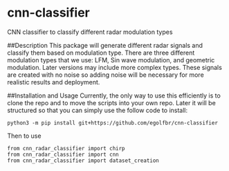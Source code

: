 # cnn-classifier
CNN classifier to classify different radar modulation types

##Description
This package will generate different radar signals and classify them based on modulation type. There are three different modulation types that we use: LFM, Sin wave modulation, and geometric modulation. Later versions may include more complex types. These signals are created with no noise so adding noise will be necessary for more realistic results and deployment. 

##Installation and Usage 
Currently, the only way to use this efficiently is to clone the repo and to move the scripts into your own repo. Later it will be structured so that you can simply use the follow code to install: 
```
python3 -m pip install git+https://github.com/egolfbr/cnn-classifier
```
Then to use 
```
from cnn_radar_classifier import chirp 
from cnn_radar_classifier import cnn
from cnn_radar_classifier import dataset_creation
```
